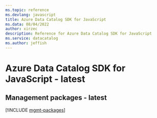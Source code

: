 ```yaml
---
ms.topic: reference
ms.devlang: javascript
title: Azure Data Catalog SDK for JavaScript
ms.data: 08/04/2022
author: xirzec
description: Reference for Azure Data Catalog SDK for JavaScript
ms.service: datacatalog
ms.author: jeffish
---
```

# Azure Data Catalog SDK for JavaScript - latest

## Management packages - latest
[!INCLUDE [mgmt-packages](data-catalog-mgmt-index.md)]